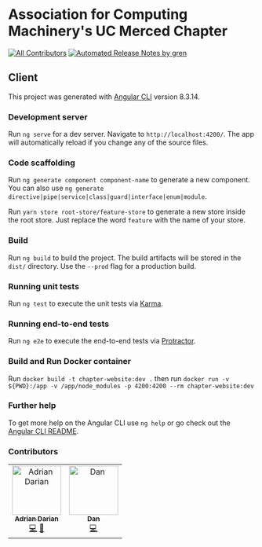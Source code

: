 # Association for Computing Machinery's UC Merced Chapter

[![All Contributors](https://img.shields.io/badge/all_contributors-2-orange.svg?style=flat-square)](#contributors) [![Automated Release Notes by gren](https://img.shields.io/badge/%F0%9F%A4%96-release%20notes-00B2EE.svg)](https://github-tools.github.io/github-release-notes/)

## Client

This project was generated with [Angular CLI](https://github.com/angular/angular-cli) version 8.3.14.

### Development server

Run `ng serve` for a dev server. Navigate to `http://localhost:4200/`. The app will automatically reload if you change any of the source files.

### Code scaffolding

Run `ng generate component component-name` to generate a new component. You can also use `ng generate directive|pipe|service|class|guard|interface|enum|module`.

Run `yarn store root-store/feature-store` to generate a new store inside the root store. Just replace the word `feature` with the name of your store.

### Build

Run `ng build` to build the project. The build artifacts will be stored in the `dist/` directory. Use the `--prod` flag for a production build.

### Running unit tests

Run `ng test` to execute the unit tests via [Karma](https://karma-runner.github.io).

### Running end-to-end tests

Run `ng e2e` to execute the end-to-end tests via [Protractor](http://www.protractortest.org/).

### Build and Run Docker container

Run `docker build -t chapter-website:dev .` then run `docker run -v ${PWD}:/app -v /app/node_modules -p 4200:4200 --rm chapter-website:dev`

### Further help

To get more help on the Angular CLI use `ng help` or go check out the [Angular CLI README](https://github.com/angular/angular-cli/blob/master/README.md).

### Contributors

<!-- ALL-CONTRIBUTORS-LIST:START - Do not remove or modify this section -->
<!-- prettier-ignore -->
<table><tr><td align="center"><a href="http://linkedin.com/in/adriandarian/"><img src="https://avatars0.githubusercontent.com/u/23567187?v=4" width="100px;" alt="Adrian Darian"/><br /><sub><b>Adrian Darian</b></sub></a><br /><a href="https://github.com/UCMercedACM/ACM/commits?author=adriandarian" title="Code">💻</a> <a href="#business-adriandarian" title="Business development">💼</a></td><td align="center"><a href="https://www.linkedin.com/in/dan-tran-553b89160/"><img src="https://avatars1.githubusercontent.com/u/20609480?v=4" width="100px;" alt="Dan"/><br /><sub><b>Dan</b></sub></a><br /><a href="https://github.com/UCMercedACM/ACM/commits?author=GateauXD" title="Code">💻</a></td></tr></table>

<!-- ALL-CONTRIBUTORS-LIST: END -->
